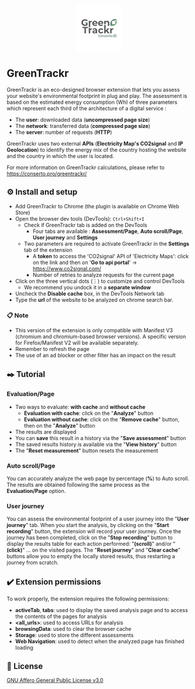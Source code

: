 <p align="center">
  <picture>
    <source media="(prefers-color-scheme: dark)" srcset="./public/images/logo.png">
    <img alt="GreenTrackr" src="./public/images/logo.png">
  </picture>
</p>

# GreenTrackr

GreenTrackr is an eco-designed browser extension that lets you assess your website's environmental footprint in plug and play. The assessment is based on the estimated energy consumption (Wh) of three parameters which represent each third of the architecture of a digital service : 

- The **user**: downloaded data (**uncompressed page size**) 
- The **network**: transferred data (**compressed page size**)
- The **server**: number of requests (**HTTP**)

GreenTrackr uses two external **APIs** (**Electricity Map's CO2signal** and **IP Geolocation**) to identify the energy mix of the country hosting the website and the country in which the user is located.

For more information on GreenTrackr calculations, please refer to https://conserto.pro/greentrackr/

## ⚙️ Install and setup

- Add GreenTrackr to Chrome (the plugin is available on Chrome Web Store) 
- Open the browser dev tools (DevTools): ```Ctrl+Shift+I```
  - Check if GreenTrackr tab is added on the DevTools 
    - Four tabs are available : **Assessment/Page**, **Auto scroll/Page**, **User journey** and **Settings**
  - Two parameters are required to activate GreenTrackr in the **Settings** tab of the extension
    - A **token** to access the 'CO2signal' API of 'Electricity Maps': click on the link and then on '**Go to api portal**' -> https://www.co2signal.com/
    - Number of retries to analyze requests for the current page
- Click on the three vertical dots ($\vdots$) to customize and control DevTools
  - We recommend you undock it in a **separate window**
- Uncheck the **Disable cache** box, in the DevTools Network tab
- Type the **url** of the website to be analyzed on chrome search bar. 

### 📋 Note

- This version of the extension is only compatible with Manifest V3 (chromium and chromium-based browser versions). A specific version for Firefox/Manifest V2 will be available separately.
- Remember to refresh the page
- The use of an ad blocker or other filter has an impact on the result

## ✒️ Tutorial

### Evaluation/Page

- Two ways to evaluate: **with cache** and **without cache**
  - **Evaluation with cache**: click on the "**Analyze**" button 
  - **Evaluation without cache**: click on the "**Remove cache**" button, then on the "**Analyze**" button 
- The results are displayed
- You can **save** this result in a history via the "**Save assessment**" button
- The saved results history is available via the "**View history**" button
- The "**Reset measurement**" button resets the measurement

### Auto scroll/Page

You can accurately analyze the web page by percentage (**%**) to Auto scroll. The results are obtained following the same process as the **Evaluation/Page** option.

### User journey

You can assess the environmental footprint of a user journey into the "**User journey**" tab. When you start the analysis, by clicking on the "**Start recording**" button, the extension will record your user journey. Once the journey has been completed, click on the "**Stop recording**" button to display the results table for each action performed: "**(scroll)**" and/or "**(click)**" $\dots$ on the visited pages. The "**Reset journey**" and "**Clear cache**" buttons allow you to empty the locally stored results, thus restarting a journey from scratch.

## ✔️ Extension permissions

To work properly, the extension requires the following permissions:

- **activeTab**, **tabs**: used to display the saved analysis page and to access the contents of the pages for analysis
- **<all_urls>**: used to access URLs for analysis
- **browsingData**: used to clear the browser cache
- **Storage**: used to store the different assessments
- **Web Navigation**: used to detect when the analyzed page has finished loading

## 📃 License
[GNU Affero General Public License v3.0](./LICENSE)
